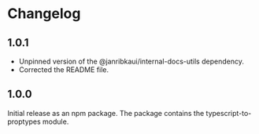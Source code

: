 # Changelog

## 1.0.1

- Unpinned version of the @janribkaui/internal-docs-utils dependency.
- Corrected the README file.

## 1.0.0

Initial release as an npm package.
The package contains the typescript-to-proptypes module.
